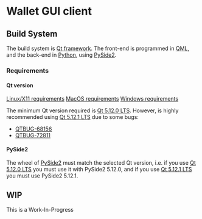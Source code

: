 # Wallet GUI client

## Build System

The build system is [Qt framework](https://www.qt.io/ "The Qt Company"). The front-end is programmed in [QML](http://doc.qt.io/qt-5/qmlapplications.html "QML Applications"), and the back-end in [Python](https://www.python.org/ "Python"), using [PySide2](https://wiki.qt.io/Qt_for_Python "Qt for Python").

### Requirements

#### Qt version

[Linux/X11 requirements](http://doc.qt.io/qt-5/linux.html)
[MacOS requirements](http://doc.qt.io/qt-5/macos.html)
[Windows requirements](http://doc.qt.io/qt-5/windows.html)

The minimum Qt version required is [Qt 5.12.0 LTS](https://download.qt.io/archive/qt/5.12/5.12.0/ "Qt Archive"). However, is highly recommended using [Qt 5.12.1 LTS](https://download.qt.io/archive/qt/5.12/5.12.1/ "Qt Archive") due to some bugs:
- [QTBUG-68156](https://bugreports.qt.io/browse/QTBUG-68156 "Incompatible version of OpenSSL on Ubuntu 18.04")  
- [QTBUG-72811](https://bugreports.qt.io/browse/QTBUG-72811 "[Reg 5.11 -> 5.12] QQC2 buttons not react to click when holding for about a second")

#### PySide2

The wheel of [PySide2](https://wiki.qt.io/Qt_for_Python "Qt for Python") must match the selected Qt version, i.e. if you use [Qt 5.12.0 LTS](https://download.qt.io/archive/qt/5.12/5.12.0/ "Qt Archive") you must use it with PySide2 5.12.0, and if you use [Qt 5.12.1 LTS](https://download.qt.io/archive/qt/5.12/5.12.1/ "Qt Archive") you must use PySide2 5.12.1.

## WIP
This is a Work-In-Progress
